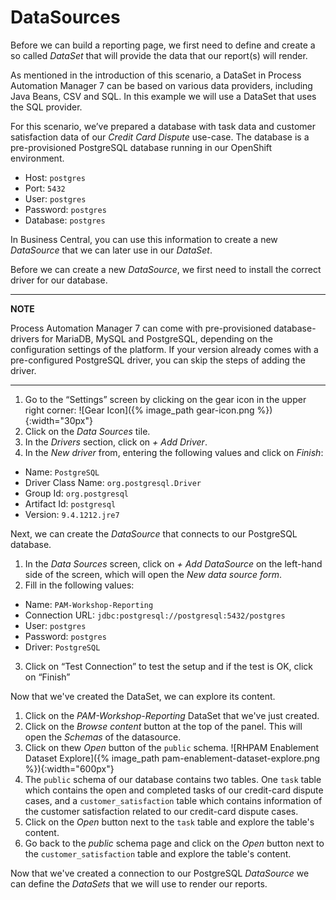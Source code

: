 # DataSources

Before we can build a reporting page, we first need to define and create a so called *DataSet* that will provide the data that our report(s) will render.

As mentioned in the introduction of this scenario, a DataSet in Process Automation Manager 7 can be based on various data providers, including Java Beans, CSV and SQL. In this example we will use a DataSet that uses the SQL provider.

For this scenario, we’ve prepared a database with task data and customer satisfaction data of our *Credit Card Dispute* use-case. The database is a pre-provisioned PostgreSQL database running in our OpenShift environment.

* Host: `postgres`
* Port: `5432`
* User: `postgres`
* Password: `postgres`
* Database: `postgres`

In Business Central, you can use this information to create a new *DataSource* that we can later use in our *DataSet*.

Before we can create a new *DataSource*, we first need to install the correct driver for our database.

---
**NOTE**

Process Automation Manager 7 can come with pre-provisioned database-drivers for MariaDB, MySQL and PostgreSQL, depending on the configuration settings of the platform. If your version already comes with a pre-configured PostgreSQL driver, you can skip the steps of adding the driver.

---

1. Go to the “Settings” screen by clicking on the gear icon in the upper right corner: ![Gear Icon]({% image_path gear-icon.png %}){:width="30px"}
2. Click on the *Data Sources* tile.
3. In the *Drivers* section, click on *+ Add Driver*.
4. In the *New driver* from, entering the following values and click on *Finish*:
  * Name: `PostgreSQL`
  * Driver Class Name: `org.postgresql.Driver`
  * Group Id: `org.postgresql`
  * Artifact Id: `postgresql`
  * Version: `9.4.1212.jre7`

Next, we can create the *DataSource* that connects to our PostgreSQL database.

1. In the *Data Sources* screen, click on *+ Add DataSource* on the left-hand side of the screen, which will open the *New data source form*.
2. Fill in the following values:
  * Name: `PAM-Workshop-Reporting`
  * Connection URL: `jdbc:postgresql://postgresql:5432/postgres`
  * User: `postgres`
  * Password: `postgres`
  * Driver: `PostgreSQL`
3. Click on “Test Connection” to test the setup and if the test is OK, click on “Finish”

Now that we've created the DataSet, we can explore its content.

1. Click on the *PAM-Workshop-Reporting* DataSet that we've just created.
2. Click on the *Browse content* button at the top of the panel. This will open the *Schemas* of the datasource.
3. Click on thew *Open* button of the `public` schema.
![RHPAM Enablement Dataset Explore]({% image_path pam-enablement-dataset-explore.png %}){:width="600px"}
4. The `public` schema of our database contains two tables. One `task` table which contains the open and completed tasks of our credit-card dispute cases, and a `customer_satisfaction` table which contains information of the customer satisfaction related to our credit-card dispute cases.
5. Click on the *Open* button next to the `task` table and explore the table's content.
6. Go back to the *public* schema page and click on the *Open* button next to the `customer_satisfaction` table and explore the table's content.

Now that we've created a connection to our PostgreSQL *DataSource* we can define the *DataSets* that we will use to render our reports.
